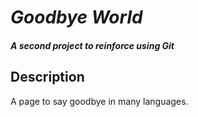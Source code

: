 # _Goodbye World_

#### _A second project to reinforce using Git_

## Description

A page to say goodbye in many languages.
